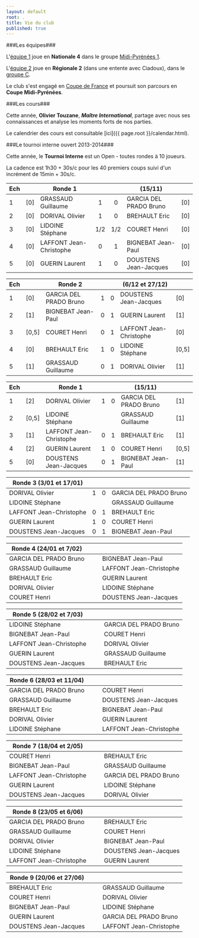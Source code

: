 ```yaml
---
layout: default
root: .
title: Vie du club
published: true
---
```


###Les équipes###

L'[équipe 1](http://www.echecs.asso.fr/ListeJoueurs.aspx?Action=EQUIPE&Equipe=2155) joue en **Nationale 4** dans le groupe [Midi-Pyrénées 1](http://www.echecs.asso.fr/Equipes.aspx?Groupe=84 "Nationale 4 / Midi-Pyrénées 1 / Groupe 1").

L'[équipe 2](http://www.echecs.asso.fr/ListeJoueurs.aspx?Action=EQUIPE&Equipe=2790) joue en **Régionale 2** (dans une entente avec Ciadoux), dans le [groupe C](http://www.echecs.asso.fr/Equipes.aspx?Groupe=1245 "Régionale 2 / Midi-Pyrénées / Groupe C").

Le club s'est engagé en [Coupe de France](http://www.echecs.asso.fr/Equipes.aspx?Groupe=919 "Coupe de France / 1er tour") et poursuit son parcours en **Coupe Midi-Pyrénées**.

###Les cours###

Cette année, **Olivier Touzane**, **_Maître International_**, partage avec nous ses connaissances et analyse les moments forts de nos parties.

Le calendrier des cours est consultable [ici]({{ page.root }}/calendar.html).

###Le tournoi interne ouvert 2013-2014###

Cette année, le **Tournoi Interne** est un Open - toutes rondes à 10 joueurs.

La cadence est 1h30 + 30s/c pour les 40 premiers coups suivi d'un incrément de 15min + 30s/c.

|Ech |     | Ronde 1                 |     |      |  (15/11)                  |     |
|-|-----| -------------------------- |:---:| :---:| ------------------------- |-----|
|1| [0] | GRASSAUD Guillaume         | 1   | 0    | GARCIA DEL PRADO Bruno    | [0] |
|2| [0] | DORIVAL Olivier            | 1   | 0    | BREHAULT Eric             | [0] |
|3| [0] | LIDOINE Stéphane           | 1/2 | 1/2  | COURET Henri              | [0] |
|4| [0] | LAFFONT Jean-Christophe    | 0   | 1    | BIGNEBAT Jean-Paul        | [0] |
|5| [0] | GUERIN Laurent             | 1   | 0    | DOUSTENS Jean-Jacques     | [0] |

|Ech |     | Ronde 2                 |     |      |  (6/12 et 27/12)          |     |
|-|-----| -------------------------- |:---:| :---:| ------------------------- |-----|
|1| [0] | GARCIA DEL PRADO Bruno     | 1   | 0    | DOUSTENS Jean-Jacques     | [0] |
|2| [1] | BIGNEBAT Jean-Paul         | 0   | 1    | GUERIN Laurent            | [1] |
|3| [0,5] | COURET Henri             | 0   | 1    | LAFFONT Jean-Christophe   | [0] |
|4| [0] | BREHAULT Eric              | 1   | 0    | LIDOINE Stéphane          |[0,5]|
|5| [1] | GRASSAUD Guillaume         | 0   | 1    | DORIVAL Olivier           | [1] |

|Ech |     | Ronde 1                 |     |      |  (15/11)                  |     |
|-|-----| -------------------------- |:---:| :---:| ------------------------- |-----|
|1| [2] | DORIVAL Olivier            | 1   | 0    | GARCIA DEL PRADO Bruno    | [1] |
|2|[0,5]| LIDOINE Stéphane           |     |      | GRASSAUD Guillaume        | [1] |
|3| [1] | LAFFONT Jean-Christophe    | 0   | 1    | BREHAULT Eric             | [1] |
|4| [2] | GUERIN Laurent             | 1   | 0    | COURET Henri              |[0,5]|
|5| [0] | DOUSTENS Jean-Jacques      | 0   | 1    | BIGNEBAT Jean-Paul        | [1] |

| Ronde 3 (3/01 et 17/01)      |     |      |                              |
| ---------------------------- |:---:| :---:| ---------------------------- |
| DORIVAL Olivier              | 1   | 0    | GARCIA DEL PRADO Bruno       |
| LIDOINE Stéphane             |     |      | GRASSAUD Guillaume           |
| LAFFONT Jean-Christophe      | 0   | 1    | BREHAULT Eric                |
| GUERIN Laurent               | 1   | 0    | COURET Henri                 |
| DOUSTENS Jean-Jacques        | 0   | 1    | BIGNEBAT Jean-Paul           |

| Ronde 4 (24/01 et 7/02)      |     |      |                              |
| ---------------------------- |:---:| :---:| ---------------------------- |
| GARCIA DEL PRADO Bruno       |     |      | BIGNEBAT Jean-Paul           |
| GRASSAUD Guillaume           |     |      | LAFFONT Jean-Christophe      |
| BREHAULT Eric                |     |      | GUERIN Laurent               |
| DORIVAL Olivier              |     |      | LIDOINE Stéphane             |
| COURET Henri                 |     |      | DOUSTENS Jean-Jacques        |

| Ronde 5 (28/02 et 7/03)      |     |      |                              |
| ---------------------------- |:---:| :---:| ---------------------------- |
| LIDOINE Stéphane             |     |      | GARCIA DEL PRADO Bruno       |
| BIGNEBAT Jean-Paul           |     |      | COURET Henri                 |
| LAFFONT Jean-Christophe      |     |      | DORIVAL Olivier              |
| GUERIN Laurent               |     |      | GRASSAUD Guillaume           |
| DOUSTENS Jean-Jacques        |     |      | BREHAULT Eric                |

| Ronde 6 (28/03 et 11/04)     |     |      |                              |
| ---------------------------- |:---:| :---:| ---------------------------- |
| GARCIA DEL PRADO Bruno       |     |      | COURET Henri                 |
| GRASSAUD Guillaume           |     |      | DOUSTENS Jean-Jacques        |
| BREHAULT Eric                |     |      | BIGNEBAT Jean-Paul           |
| DORIVAL Olivier              |     |      | GUERIN Laurent               |
| LIDOINE Stéphane             |     |      | LAFFONT Jean-Christophe      |

| Ronde 7 (18/04 et 2/05)      |     |      |                              |
| ---------------------------- |:---:| :---:| ---------------------------- |
| COURET Henri                 |     |      | BREHAULT Eric                |
| BIGNEBAT Jean-Paul           |     |      | GRASSAUD Guillaume           |
| LAFFONT Jean-Christophe      |     |      | GARCIA DEL PRADO Bruno       |
| GUERIN Laurent               |     |      | LIDOINE Stéphane             |
| DOUSTENS Jean-Jacques        |     |      | DORIVAL Olivier              |

| Ronde 8 (23/05 et 6/06)      |     |      |                              |
| ---------------------------- |:---:| :---:| ---------------------------- |
| GARCIA DEL PRADO Bruno       |     |      | BREHAULT Eric                |
| GRASSAUD Guillaume           |     |      | COURET Henri                 |
| DORIVAL Olivier              |     |      | BIGNEBAT Jean-Paul           |
| LIDOINE Stéphane             |     |      | DOUSTENS Jean-Jacques        |
| LAFFONT Jean-Christophe      |     |      | GUERIN Laurent               |

| Ronde 9 (20/06 et 27/06)     |     |      |                              |
| ---------------------------- |:---:| :---:| ---------------------------- |
| BREHAULT Eric                |     |      | GRASSAUD Guillaume           |
| COURET Henri                 |     |      | DORIVAL Olivier              |
| BIGNEBAT Jean-Paul           |     |      | LIDOINE Stéphane             |
| GUERIN Laurent               |     |      | GARCIA DEL PRADO Bruno       |
| DOUSTENS Jean-Jacques        |     |      | LAFFONT Jean-Christophe      |